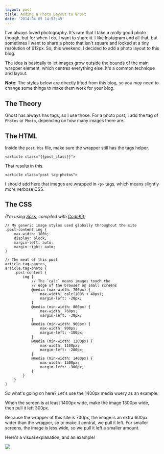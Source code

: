 ```yaml
---
layout: post
title: Adding a Photo Layout to Ghost
date: '2014-04-05 14:52:49'
---
```


I've always loved photography. It's rare that I take a *really* good photo though, but for when I do, I want to share it. I like Instagram and all that, but sometimes I want to share a photo that isn't square and locked at a tiny resolution of 612px. So, this weekend, I decided to add a photo layout to this blog.

The idea is basically to let images grow outside the bounds of the main wrapper element, which centres everything else. It's a common technique and layout.

**Note:** The styles below are directly lifted from this blog, so you *may* need to change some things to make them work for your blog.

## The Theory

Ghost has always has tags, so I use those. For a photo post, I add the tag of `Photos` or `Photo`, depending on how many images there are.

## The HTML

Inside the `post.hbs` file, make sure the wrapper still has the tags helper.

``` language-html
<article class="{{post_class}}">
```

That results in this.

``` language-html
<article class="post tag-photos">
```

I should add here that images are wrapped in `<p>` tags, which means slightly more verbose CSS.

## The CSS

*(I'm using [Scss](http://sass-lang.com/), compiled with [CodeKit](https://incident57.com/codekit/))*

``` language-css
// My generic image styles used globally throughout the site
.post-content img {
	max-width: 100%;
	display: block;
	margin-left: auto;
	margin-right: auto;
}

// The meat of this post
article.tag-photos,
article.tag-photo {
    .post-content {
        img {
        	// The `calc` means images touch the
            // edge of the browser on small screens
            @media (max-width: 700px) {
                max-width: calc(100% + 40px);
                margin-left: -20px;
            }
            @media (min-width: 800px) {
                max-width: 760px;
                margin-left: -30px;
            }
            @media (min-width: 900px) {
                max-width: 900px;
                margin-left: -100px;
            }
            @media (min-width: 1200px) {
                max-width: 1100px;
                margin-left: -200px;
            }
            @media (min-width: 1400px) {
                max-width: 1300px;
                margin-left: -300px;
            }
        }
    }
}
```

So what's going on here? Let's use the 1400px media wuery as an example.

When the screen is at least 1400px wide, make the image 1300px wide, then pull it left 300px.

Because the wrapper of this site is 700px, the image is an extra 600px wider than the wrapper, so to make it central, we pull it left. For smaller screens, the image is less wide, so we pull it left a smaller amount.

Here's a visual explanation, and an example!

![](/content/images/2014/Apr/DSC_0152.jpg)
